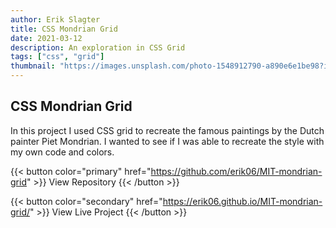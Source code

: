 ```yaml
---
author: Erik Slagter
title: CSS Mondrian Grid
date: 2021-03-12
description: An exploration in CSS Grid
tags: ["css", "grid"]
thumbnail: "https://images.unsplash.com/photo-1548912790-a890e6e1be98?ixlib=rb-4.0.3&ixid=MnwxMjA3fDB8MHxwaG90by1wYWdlfHx8fGVufDB8fHx8&auto=format&fit=crop&w=1000&q=80" # https://picsum.photos/id/1060/5598/3732
---
```


## CSS Mondrian Grid

In this project I used CSS grid to recreate the famous paintings by the Dutch painter Piet Mondrian. I wanted to see if I was able to recreate the style with my own code and colors.

{{< button color="primary" href="https://github.com/erik06/MIT-mondrian-grid" >}}
View Repository
{{< /button >}}

{{< button color="secondary" href="https://erik06.github.io/MIT-mondrian-grid/" >}}
View Live Project
{{< /button >}}
